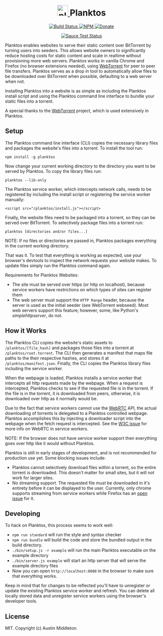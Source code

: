 <h1 align="center">
  <a href="https://xuset.github.io/planktos/">
    <img src="https://xuset.github.io/planktos/planktos-logo.png" width="35" alt="planktos">
  </a>
  Planktos
</h1>

<p align="center">
  <a href="https://travis-ci.org/xuset/planktos">
    <img alt="Build Status" src="https://travis-ci.org/xuset/planktos.svg?branch=master">
  </a>
  <a href="https://npmjs.org/package/planktos">
    <img alt="NPM" src="https://img.shields.io/npm/v/planktos.svg">
  </a>
  <a href="https://www.paypal.me/xuset">
    <img alt="Donate" src="https://img.shields.io/badge/Donate-PayPal-green.svg">
  </a>
</p>

<p align="center">
  <a href="https://saucelabs.com/u/xuset-planktos">
    <img alt="Sauce Test Status" src="https://saucelabs.com/browser-matrix/xuset-planktos.svg">
  </a>
</p>

Planktos enables websites to serve their static content over BitTorrent by turning users into seeders. This allows website owners to significantly reduce hosting costs for static content and scale in realtime without provisioning more web servers. Planktos works in vanilla Chrome and Firefox (no browser extensions needed), using [WebTorrent](https://webtorrent.io) for peer to peer file transfers. Planktos serves as a drop in tool to automatically allow files to be downloaded over BitTorrent when possible, defaulting to a web server when not.

Installing Planktos into a website is as simple as including the Planktos install script and using the Planktos command line interface to bundle your static files into a torrent.

A special thanks to the [WebTorrent](https://webtorrent.io) project, which is used extensively in Planktos.

## Setup

The Planktos command line interface (CLI) copies the necessary library files and packages the website's files into a torrent. To install the tool run:

`npm install -g planktos`

Now change your current working directory to the directory you want to be served by Planktos. To copy the library files run:

`planktos --lib-only`

The Planktos service worker, which intercepts network calls, needs to be registered by including the install script or registering the service worker manually:

`<script src="/planktos/install.js"></script>`

Finally, the website files need to be packaged into a torrent, so they can be served over BitTorrent. To selectively package files into a torrent run:

`planktos [directories and/or files...]`

NOTE: If no files or directories are passed in, Planktos packages everything in the current working directory.

That was it. To test that everything is working as expected, use your browser's devtools to inspect the network requests your website makes. To update files simply run the Planktos command again.

Requirements for Planktos Websites:
 * The site must be served over https (or http on localhost), because service workers have restrictions on which types of sites can register them
 * The web server must support the `HTTP Range` header, because the server is used as the initial seeder (see WebTorrent webseed). Most web servers support this feature; however, some, like Python's _simplehttpserver_, do not.

## How it Works

The Planktos CLI copies the website's static assets to `/planktos/[file_hash]` and packages those files into a torrent at `/planktos/root.torrent`. The CLI then generates a manifest that maps file paths to the their respective hashes, and stores it at `/planktos/manifest.json`. Finally, the CLI copies the Planktos library files including the service worker.

When the webpage is loaded, Planktos installs a service worker that intercepts all http requests made by the webpage. When a request is intercepted, Planktos checks to see if the requested file is in the torrent. If the file is in the torrent, it is downloaded from peers, otherwise, it is downloaded over http as it normally would be.

Due to the fact that service workers cannot use the [WebRTC](https://developer.mozilla.org/en-US/docs/Web/API/WebRTC_API) API, the actual downloading of torrents is delegated to a Planktos controlled webpage. Planktos accomplishes this by injecting a downloader script into the webpage when the fetch request is intercepted. See the [W3C issue](https://github.com/w3c/webrtc-pc/issues/230) for more info on WebRTC in service workers.

NOTE: If the browser does not have service worker support then everything goes over http like it would without
Planktos.

Planktos is still in early stages of development, and is not recommended for production use yet. Some blocking issues include:
 * Planktos cannot selectively download files within a torrent, so the entire torrent is downloaded. This doesn't matter for small sites, but it will not work for larger sites.
 * No streaming support. The requested file must be downloaded in it's entirety before it can be displayed to the user. Currently, only chrome supports streaming from service workers while Firefox has an [open issue](https://bugzilla.mozilla.org/show_bug.cgi?id=1128959) for it.

## Developing

To hack on Planktos, this process seems to work well:

* `npm run standard` will run the style and syntax checker
* `npm run bundle` will build the code and store the bundled output in the build directory.
* `./bin/setup.js -r example` will run the main Planktos executable on the example directory
* `./bin/server.js example` will start an http server that will serve the example directory files
* Now you can open `http://localhost:8080` in the browser to make sure that everything works.

Keep in mind that for changes to be reflected you'll have to unregister or update the existing Planktos service worker and refresh. You can delete all locally stored data and unregister service workers using the browser's developer tools.

## License

MIT. Copyright (c) Austin Middleton.

